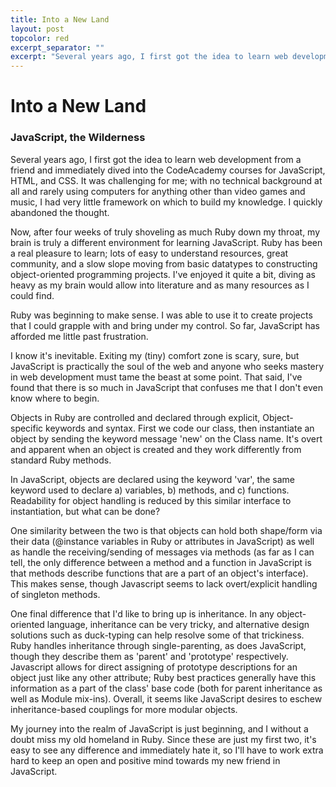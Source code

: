 ```yaml
---
title: Into a New Land
layout: post
topcolor: red
excerpt_separator: ""
excerpt: "Several years ago, I first got the idea to learn web development from a friend and immediately dived into the CodeAcademy courses for JavaScript, HTML, and CSS. It was challenging for me; with no technical background at all and rarely using computers for anything other than video games and music, I had very little framework on which to build my knowledge. I quickly abandoned the thought."
---
```

# Into a New Land
### JavaScript, the Wilderness

Several years ago, I first got the idea to learn web development from a friend and immediately dived into the CodeAcademy courses for JavaScript, HTML, and CSS. It was challenging for me; with no technical background at all and rarely using computers for anything other than video games and music, I had very little framework on which to build my knowledge. I quickly abandoned the thought.

Now, after four weeks of truly shoveling as much Ruby down my throat, my brain is truly a different environment for learning JavaScript. Ruby has been a real pleasure to learn; lots of easy to understand resources, great community, and a slow slope moving from basic datatypes to constructing object-oriented programming projects. I've enjoyed it quite a bit, diving as heavy as my brain would allow into literature and as many resources as I could find.

Ruby was beginning to make sense. I was able to use it to create projects that I could grapple with and bring under my control. So far, JavaScript has afforded me little past frustration.

I know it's inevitable. Exiting my (tiny) comfort zone is scary, sure, but JavaScript is practically the soul of the web and anyone who seeks mastery in web development must tame the beast at some point. That said, I've found that there is so much in JavaScript that confuses me that I don't even know where to begin.

Objects in Ruby are controlled and declared through explicit, Object-specific keywords and syntax. First we code our class, then instantiate an object by sending the keyword message 'new' on the Class name. It's overt and apparent when an object is created and they work differently from standard Ruby methods.

In JavaScript, objects are declared using the keyword 'var', the same keyword used to declare a) variables, b) methods, and c) functions. Readability for object handling is reduced by this similar interface to instantiation, but what can be done?

One similarity between the two is that objects can hold both shape/form via their data (@instance variables in Ruby or attributes in JavaScript) as well as handle the receiving/sending of messages via methods (as far as I can tell, the only difference between a method and a function in JavaScript is that methods describe functions that are a part of an object's interface). This makes sense, though Javascript seems to lack overt/explicit handling of singleton methods.

One final difference that I'd like to bring up is inheritance. In any object-oriented language, inheritance can be very tricky, and alternative design solutions such as duck-typing can help resolve some of that trickiness. Ruby handles inheritance through single-parenting, as does JavaScript, though they describe them as 'parent' and 'prototype' respectively. Javascript allows for direct assigning of prototype descriptions for an object just like any other attribute; Ruby best practices generally have this information as a part of the class' base code (both for parent inheritance as well as Module mix-ins). Overall, it seems like JavaScript desires to eschew inheritance-based couplings for more modular objects.

My journey into the realm of JavaScript is just beginning, and I without a doubt miss my old homeland in Ruby. Since these are just my first two, it's easy to see any difference and immediately hate it, so I'll have to work extra hard to keep an open and positive mind towards my new friend in JavaScript.